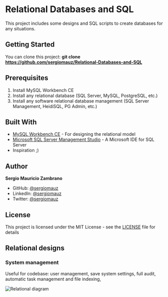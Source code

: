 # Relational Databases and SQL

This project includes some designs and SQL scripts to create databases for any situations. 

## Getting Started

You can clone this project: **git clone https://github.com/sergiomauz/Relational-Databases-and-SQL**

## Prerequisites

1. Install MySQL Workbench CE
2. Install any relational database (SQL Server, MySQL, PostgreSQL, etc.)
3. Install any software relational database management (SQL Server Management, HeidiSQL, PG Admin, etc.)

## Built With

* [MySQL Workbench CE](https://code.visualstudio.com/) - For designing the relational model
* [Microsoft SQL Server Management Studio](https://dotnet.microsoft.com/download/dotnet-core) - A Microsoft IDE for SQL Server
* Inspiration ;)

## Author

**Sergio Mauricio Zambrano**
- GitHub: [@sergiomauz](https://github.com/sergiomauz)
- LinkedIn: [@sergiomauz](https://www.linkedin.com/in/sergiomauz)
- Twitter: [@sergiomauz](https://twitter.com/sergiomauz)

## License

This project is licensed under the MIT License - see the [LICENSE](LICENSE) file for details


## Relational designs

### System management

Useful for codebase: user management, save system settings, full audit, automatic task management and file indexing, 

![Relational diagram](https://user-images.githubusercontent.com/36812672/74108464-b8e58700-4b48-11ea-9fc9-de12429bb8fe.png)
